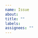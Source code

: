 ```yaml
---
name: Issue
about:
title: ""
labels:
assignees: ""
---
```


<!--
Welcome!

This project is archived as the runall extension is now part of JupyterLab. Please open any issue on that repository:
https://github.com/jupyterlab/jupyterlab/issues/new/choose
-->

